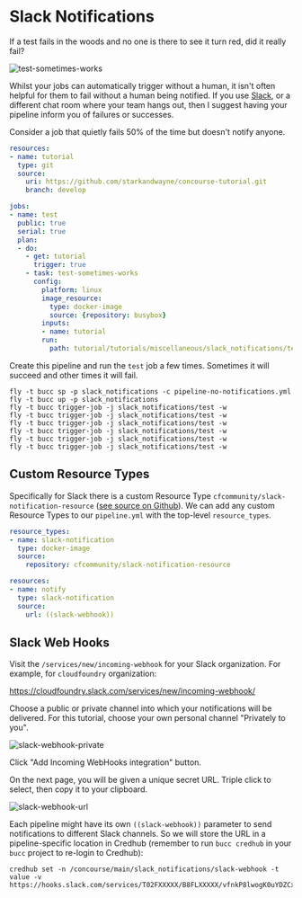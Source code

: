# Slack Notifications

If a test fails in the woods and no one is there to see it turn red, did it really fail?

![test-sometimes-works](/images/test-sometimes-works.png)

Whilst your jobs can automatically trigger without a human, it isn't often helpful for them to fail without a human being notified. If you use [Slack](https://slack.com), or a different chat room where your team hangs out, then I suggest having your pipeline inform you of failures or successes.

Consider a job that quietly fails 50% of the time but doesn't notify anyone.

```yaml
resources:
- name: tutorial
  type: git
  source:
    uri: https://github.com/starkandwayne/concourse-tutorial.git
    branch: develop

jobs:
- name: test
  public: true
  serial: true
  plan:
  - do:
    - get: tutorial
      trigger: true
    - task: test-sometimes-works
      config:
        platform: linux
        image_resource:
          type: docker-image
          source: {repository: busybox}
        inputs:
        - name: tutorial
        run:
          path: tutorial/tutorials/miscellaneous/slack_notifications/test-sometimes-works.sh
```

Create this pipeline and run the `test` job a few times. Sometimes it will succeed and other times it will fail.

```
fly -t bucc sp -p slack_notifications -c pipeline-no-notifications.yml
fly -t bucc up -p slack_notifications
fly -t bucc trigger-job -j slack_notifications/test -w
fly -t bucc trigger-job -j slack_notifications/test -w
fly -t bucc trigger-job -j slack_notifications/test -w
fly -t bucc trigger-job -j slack_notifications/test -w
fly -t bucc trigger-job -j slack_notifications/test -w
fly -t bucc trigger-job -j slack_notifications/test -w
```

## Custom Resource Types

Specifically for Slack there is a custom Resource Type `cfcommunity/slack-notification-resource` ([see source on Github](https://github.com/cloudfoundry-community/slack-notification-resource)). We can add any custom Resource Types to our `pipeline.yml` with the top-level `resource_types`.

```yaml
resource_types:
- name: slack-notification
  type: docker-image
  source:
    repository: cfcommunity/slack-notification-resource
```


```yaml
resources:
- name: notify
  type: slack-notification
  source:
    url: ((slack-webhook))
```

## Slack Web Hooks

Visit the `/services/new/incoming-webhook` for your Slack organization. For example, for `cloudfoundry` organization:

https://cloudfoundry.slack.com/services/new/incoming-webhook/

Choose a public or private channel into which your notifications will be delivered. For this tutorial, choose your own personal channel "Privately to you".

![slack-webhook-private](/images/slack-webhook-private.png)

Click "Add Incoming WebHooks integration" button.

On the next page, you will be given a unique secret URL. Triple click to select, then copy it to your clipboard.

![slack-webhook-url](/images/slack-webhook-url.png)

Each pipeline might have its own `((slack-webhook))` parameter to send notifications to different Slack channels. So we will store the URL in a pipeline-specific location in Credhub (remember to run `bucc credhub` in your `bucc` project to re-login to Credhub):

```
credhub set -n /concourse/main/slack_notifications/slack-webhook -t value -v https://hooks.slack.com/services/T02FXXXXX/B8FLXXXXX/vfnkP8lwogK0uYDZCxxxxxxx
```

